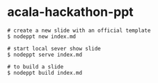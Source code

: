 # acala-hackathon-ppt

```
# create a new slide with an official template
$ nodeppt new index.md

# start local sever show slide
$ nodeppt serve index.md

# to build a slide
$ nodeppt build index.md
```
